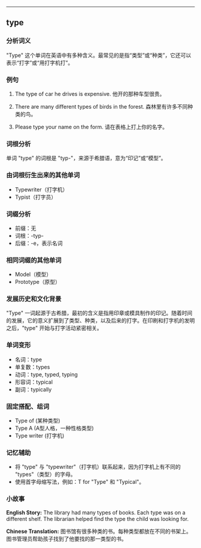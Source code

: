 
---------------
## type
### 分析词义
"Type" 这个单词在英语中有多种含义。最常见的是指“类型”或“种类”，它还可以表示“打字”或“用打字机打”。

### 例句
1. The type of car he drives is expensive.
   他开的那种车型很贵。
   
2. There are many different types of birds in the forest.
   森林里有许多不同种类的鸟。
   
3. Please type your name on the form.
   请在表格上打上你的名字。

### 词根分析
单词 "type" 的词根是 "typ-"，来源于希腊语，意为“印记”或“模型”。

### 由词根衍生出来的其他单词
- Typewriter（打字机）
- Typist（打字员）

### 词缀分析
- 前缀：无
- 词根：-typ-
- 后缀：-e，表示名词

### 相同词缀的其他单词
- Model（模型）
- Prototype（原型）

### 发展历史和文化背景
"Type" 一词起源于古希腊，最初的含义是指用印章或模具制作的印记。随着时间的发展，它的意义扩展到了类型、种类，以及后来的打字。在印刷和打字机的发明之后，"type" 开始与打字活动紧密相关。

### 单词变形
- 名词：type
- 单复数：types
- 动词：type, typed, typing
- 形容词：typical
- 副词：typically

### 固定搭配、组词
- Type of (某种类型)
- Type A (A型人格，一种性格类型)
- Type writer (打字机)

### 记忆辅助
- 将 "type" 与 "typewriter"（打字机）联系起来，因为打字机上有不同的 "types"（类型）的字母。
- 使用首字母缩写法，例如：T for "Type" 和 "Typical"。

### 小故事
**English Story:**
The library had many types of books. Each type was on a different shelf. The librarian helped find the type the child was looking for.

**Chinese Translation:**
图书馆有很多种类的书。每种类型都放在不同的书架上。图书管理员帮助孩子找到了他要找的那一类型的书。

